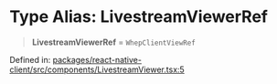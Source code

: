 # Type Alias: LivestreamViewerRef

> **LivestreamViewerRef** = `WhepClientViewRef`

Defined in: [packages/react-native-client/src/components/LivestreamViewer.tsx:5](https://github.com/fishjam-cloud/mobile-client-sdk/blob/a60616b68cd043388665165d49f98ce759f80517/packages/react-native-client/src/components/LivestreamViewer.tsx#L5)
